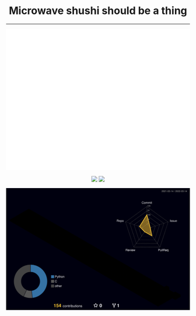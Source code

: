 <h1 align="center">Microwave shushi should be a thing</h1>

<!-- <h1 align="center">Hi 👋, I'm Binomial Theorem</h1>
<h3 align="center">Microwave shushi should be a thing</h3> -->

****************************** 




<div align="center">
    <p><img src="./github-metrics.svg" alt="work"></p>
  <img height="160px" src="https://github-readme-stats.vercel.app/api?username=binomial-theorem&&hide_border=true&show_icons=trueline_height=21&text_color=000&icon_color=000&bg_color=0,ea6161,ffc64d,fffc4d,52fa5a&theme=graywhite" />
  <img height="160px" src="https://github-readme-stats.vercel.app/api/top-langs/?username=binomial-theorem&&hide_border=true&layout=compact&langs_count=6&text_color=000&icon_color=fff&bg_color=0,52fa5a,4dfcff,c64dff&theme=graywhite" />
</div>

<div align="center">
<p><img src="./profile-3d-contrib/profile-night-rainbow.svg" alt="work"></p>
</div>

